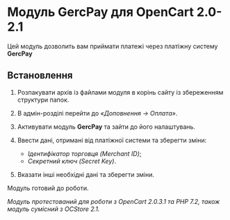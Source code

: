 # Модуль GercPay для OpenCart 2.0-2.1

Цей модуль дозволить вам приймати платежі через платіжну систему **GercPay**

## Встановлення

1. Розпакувати архів із файлами модуля в корінь сайту із збереженням структури папок.

2. В адмін-розділі перейти до *«Доповнення -> Оплата»*.

3. Активувати модуль **GercPay** та зайти до його налаштувань.

4. Ввести дані, отримані від платіжної системи та зберегти зміни:
   - *Ідентифікатор торговця (Merchant ID)*;
   - *Секретний ключ (Secret Key)*.

5. Вказати інші необхідні дані та зберегти зміни.

Модуль готовий до роботи.

*Модуль протестований для роботи з OpenCart 2.0.3.1 та PHP 7.2, також модуль сумісний з OCStore 2.1.*